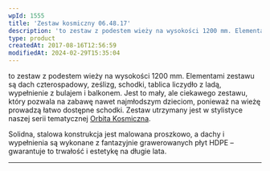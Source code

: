 ```yaml
---
wpId: 1555
title: 'Zestaw kosmiczny 06.48.17'
description: 'to zestaw z podestem wieży na wysokości 1200 mm. Elementami zestawu są dach czterospadowy, ześlizg, schodki, tablica liczydło z ladą, wypełnienie z bulajem i balkonem. Jest to mały, ale ciekawego zestawu, który pozwala na zabawę nawet najmłodszym dzieciom, ponieważ na wieżę prowadzą łatwo dostępne schodki. Zestaw utrzymany jest w stylistyce naszej serii tematycznej Orbita Kosmiczna. ...'
type: product
createdAt: 2017-08-16T12:56:59
modifiedAt: 2024-02-29T15:35:04
---
```



to zestaw z podestem wieży na wysokości 1200 mm. Elementami zestawu są dach czterospadowy, ześlizg, schodki, tablica liczydło z ladą, wypełnienie z bulajem i balkonem. Jest to mały, ale ciekawego zestawu, który pozwala na zabawę nawet najmłodszym dzieciom, ponieważ na wieżę prowadzą łatwo dostępne schodki. Zestaw utrzymany jest w stylistyce naszej serii tematycznej [Orbita Kosmiczna](https://comes.pl/produkty/?pa_seria-tematyczna=orbita-kosmiczna&swoof=1).

Solidna, stalowa konstrukcja jest malowana proszkowo, a dachy i wypełnienia są wykonane z fantazyjnie grawerowanych płyt HDPE – gwarantuje to trwałość i estetykę na długie lata.

* * *